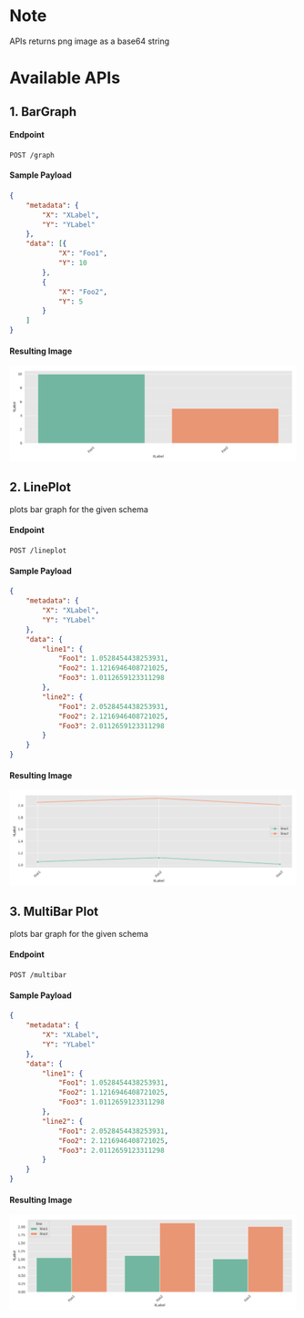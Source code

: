 # Note
APIs returns png image as a base64 string

# Available APIs
## 1. BarGraph

#### Endpoint
```
POST /graph
```

#### Sample Payload
```json
{
    "metadata": {
        "X": "XLabel",
        "Y": "YLabel"
    },
    "data": [{
            "X": "Foo1",
            "Y": 10
        },
        {
            "X": "Foo2",
            "Y": 5
        }
    ]
}
```
#### Resulting Image
![BarGraph](/samples/graph.png)

## 2. LinePlot
plots bar graph for the given schema
#### Endpoint
```
POST /lineplot
```
#### Sample Payload
```json
{
    "metadata": {
        "X": "XLabel",
        "Y": "YLabel"
    },
    "data": {
        "line1": {
            "Foo1": 1.0528454438253931,
            "Foo2": 1.1216946408721025,
            "Foo3": 1.0112659123311298
        },
        "line2": {
            "Foo1": 2.0528454438253931,
            "Foo2": 2.1216946408721025,
            "Foo3": 2.0112659123311298
        }
    }
}
```
#### Resulting Image
![BarGraph](/samples/lineplot.png)

## 3. MultiBar Plot
plots bar graph for the given schema
#### Endpoint
```
POST /multibar
```
#### Sample Payload
```json
{
    "metadata": {
        "X": "XLabel",
        "Y": "YLabel"
    },
    "data": {
        "line1": {
            "Foo1": 1.0528454438253931,
            "Foo2": 1.1216946408721025,
            "Foo3": 1.0112659123311298
        },
        "line2": {
            "Foo1": 2.0528454438253931,
            "Foo2": 2.1216946408721025,
            "Foo3": 2.0112659123311298
        }
    }
}
```
#### Resulting Image
![BarGraph](/samples/multibar.png)